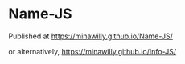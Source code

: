 # Name-JS
Published at https://minawilly.github.io/Name-JS/

or alternatively,  https://minawilly.github.io/Info-JS/
